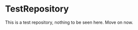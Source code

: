 TestRepository
==============

This is a test repository, nothing to be seen here. Move on now. 
 
 
  
 
 
  
   
 
 
    
  
  
  
  
 
 
 
  
 
  
  
